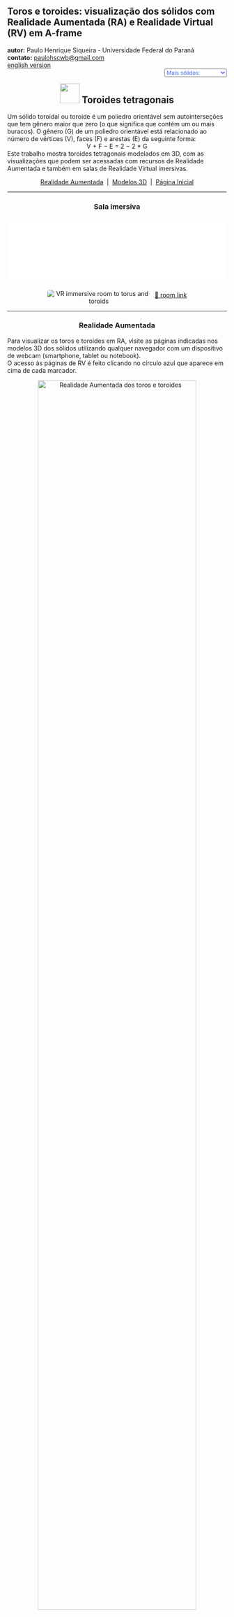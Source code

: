 <link rel="stylesheet" href="../../scripts/style.css">
<meta charset="utf-8">
<link rel="icon" type="image/png" href="../vr/salas/imagens/icone.png">
<h2>Toros e toroides: visualização dos sólidos com Realidade Aumentada (RA) e Realidade Virtual (RV) em A-frame</h2>
<b>autor:</b> Paulo Henrique Siqueira - Universidade Federal do Paraná
<br><b>contato:</b> <a href="#"> paulohscwb@gmail.com </a>
<br><a href="https://paulohscwb.github.io/torus-toroids/tetragonal/">english version</a>
<form style="margin: 0 auto; float:right; text-align:right; width:100%; margin-bottom:15px;">
	<select id="url" onchange="urlHandler(this.value)" style="color:royalblue;">
		<option disabled selected>Mais sólidos:</option>
		<option value="../../basic/pt-br/">Toros e toroides</option>
		<option disabled value="../../tetragonal/pt-br/">Toroides tetragonais</option>
		<!--<option value="../../iris/pt-br/">Toroides de íris</option>
		<option value="../../mobius-cairo/pt-br/">Toroides de Mobius e Cairo</option>
		<option value="../../regular/pt-br/">Toroides regulares</option>
		<option value="../../hexagonal/pt-br/">Toroides hexagonais</option>
		<option value="../../heptagonal/pt-br/">Dodecaedros heptagonais</option>
		<option value="../../regular1/pt-br/">Toroides poligonais regulares 1</option>
		<option value="../../regular2/pt-br/">Toroides poligonais regulares 2</option>
		<option value="../../regular3/pt-br/">Toroides poligonais regulares 3</option>
		<option value="../../rings/pt-br/">Anéis toroides</option>
		<option value="../../regular4/pt-br/">Toroides poligonais regulares 4</option>
		<option value="../../regular5/pt-br/">Toroides poligonais regulares 5</option>-->
	</select>
</form>
<script>
function urlHandler(value) {                               
    window.location.assign(`${value}`);
}
</script>

<p id="p1"></p>
  <h2 align="center"><img src="../vr/salas/imagens/icone.png" style="margin-bottom:-10px" width="45"> Toroides tetragonais</h2>
Um sólido toroidal ou toroide é um poliedro orientável sem autointerseções que tem gênero maior que zero (o que significa que contém um ou mais buracos). O gênero (G) de um poliedro orientável está relacionado ao número de vértices (V), faces (F) e arestas (E) da seguinte forma:
<center>V + F − E = 2 − 2 * G</center>
Este trabalho mostra toroides tetragonais modelados em 3D, com as visualizações que podem ser acessadas com recursos de Realidade Aumentada e também em salas de Realidade Virtual imersivas.
 <p align="center"><a href="#ra">Realidade Aumentada</a><span>&nbsp;&nbsp;|&nbsp;&nbsp;</span><a href="#m3d">Modelos 3D</a><span>&nbsp;&nbsp;|&nbsp;&nbsp;</span><a href="../../pt-br/">Página Inicial</a></p>
<hr>
 <h3 align="center">Sala imersiva</h3>
  <div class="embed-container"><iframe width="100%" src="../sala.htm" title="Sala Imersiva dos toros e toroides" frameborder="0" loading="lazy"></iframe></div>
  <p align="center"><img align="middle" src="../vr/salas/videos/tetragonaltoroids1.gif" style="max-width: 47%; border-radius:5px; margin-right:10px" loading="lazy" alt="VR immersive room to torus and toroids"/><a href="../sala.htm" target="_blank">&#x1f517; room link</a></p> 
  <hr>
  <h3 id="ra" align="center">Realidade Aumentada</h3>
  Para visualizar os toros e toroides em RA, visite as páginas indicadas nos modelos 3D dos sólidos utilizando qualquer navegador com um dispositivo de webcam (smartphone, tablet ou notebook).
<br>O acesso às páginas de RV é feito clicando no círculo azul que aparece em cima de cada marcador.
<p align="center"><img style="border-radius:7px;" alt="Realidade Aumentada dos toros e toroides" src="../ar/example.png" width="85%"></p>
<hr>
<h3 id="m3d" align="center">Modelos 3D</h3>
<!--<iframe width="560" height="315" style="max-width:100%" src="https://www.youtube.com/embed/videoseries?list=PLy0I_lGW8HxXgcL9RxOVEfCA1KDLByHZt" title="YouTube video player" frameborder="0" allow="accelerometer; autoplay; clipboard-write; encrypted-media; gyroscope; picture-in-picture; web-share" allowfullscreen></iframe>-->
<h4>1. Toroide tetragonal triangular regular</h4>
<a href="../vr/Regular3TetragonalToroid.htm" target="_blank" title="modelo 3D" class="fotoA"><img src="../ar/8A.png" class="foto" alt="Toroide tetragonal triangular regular"></a><img src="../ar/8.png" class="qr">
 <br><br><b>faces:</b> 3 retângulos e 6 trapézios isósceles
 <br><b>vértices:</b> 9
 <br><b>arestas:</b> 18
 <br><br><br>
<a href="../ra.html" class="raAR" title="Realidade aumentada" target="_blank"></a>
<hr>
<h4>2. Toroide tetragonal triangular regular</h4>
<a href="../vr/Regular3TetragonalToroid_A.htm" target="_blank" title="modelo 3D" class="fotoA"><img src="../ar/9A.png" class="foto" alt="Toroide tetragonal triangular regular"></a><img src="../ar/9.png" class="qr">
 <br><br><b>faces:</b> 6 retângulos e 12 trapézios isósceles
 <br><b>vértices:</b> 18
 <br><b>arestas:</b> 36
 <br><br><br>
<a href="../ra.html" class="raAR" title="Realidade aumentada" target="_blank"></a>
<hr>
<h4>3. Toroide tetragonal triangular antiprismático regular</h4>
<a href="../vr/RegularAntiprismaticTetragonalToroid.htm" target="_blank" title="modelo 3D" class="fotoA"><img src="../ar/10A.png" class="foto" alt="Toroide tetragonal triangular antiprismático regular"></a><img src="../ar/10.png" class="qr">
 <br><br><b>faces:</b> 12 dardos e 6 pipas
 <br><b>vértices:</b> 18
 <br><b>arestas:</b> 36
 <br><br><br>
<a href="../ra.html" class="raAR" title="Realidade aumentada" target="_blank"></a>
<hr>
<h4>4. Toroide tetragonal triangular cúbico regular</h4>
<a href="../vr/Regular3TetragonalToroid_C.htm" target="_blank" title="modelo 3D" class="fotoA"><img src="../ar/11A.png" class="foto" alt="Toroide tetragonal triangular cúbico regular"></a><img src="../ar/11.png" class="qr">
 <br><br><b>faces:</b> 12 pipas e 6 dardos
 <br><b>vértices:</b> 18
 <br><b>arestas:</b> 36
 <br><br><br>
<a href="../ra.html" class="raAR" title="Realidade aumentada" target="_blank"></a>
<hr>
<h4>5. Toroide tetragonal quadrado regular</h4>
<a href="../vr/Regular4TetragonalToroid.htm" target="_blank" title="modelo 3D" class="fotoA"><img src="../ar/12A.png" class="foto" alt="Toroide tetragonal quadrado regular"></a><img src="../ar/12.png" class="qr">
 <br><br><b>faces:</b> 4 retângulos e 8 trapézios isósceles
 <br><b>vértices:</b> 12
 <br><b>arestas:</b> 24
 <br><br><br>
<a href="../ra.html" class="raAR" title="Realidade aumentada" target="_blank"></a>
<hr>
<h4>6. Toroide trapezoedro antiprisma quadrado</h4>
<a href="../vr/TetragonalAntiprismTrapezohedronToroid.htm" target="_blank" title="modelo 3D" class="fotoA"><img src="../ar/13A.png" class="foto" alt="Toroide trapezoedro antiprisma quadrado"></a><img src="../ar/13.png" class="qr">
 <br><br><b>faces:</b> 8 triângulos equiláteros e 8 pentágonos simétricos
 <br><b>vértices:</b> 16
 <br><b>arestas:</b> 32
 <br><br><br>
<a href="../ra.html" class="raAR" title="Realidade aumentada" target="_blank"></a>
<hr>
<h4>7. Toroide antiprisma trapezoedro quadrado</h4>
<a href="../vr/TetragonalTrapezohedronAntiprismToroid.htm" target="_blank" title="modelo 3D" class="fotoA"><img src="../ar/14A.png" class="foto" alt="Toroide antiprisma trapezoedro quadrado"></a><img src="../ar/14.png" class="qr">
 <br><br><b>faces:</b> 8 triângulos equiláteros e 8 pentágonos simétricos
 <br><b>vértices:</b> 16
 <br><b>arestas:</b> 32
 <br><br><br>
<a href="../ra.html" class="raAR" title="Realidade aumentada" target="_blank"></a>
<hr>
<p class="topop"><a href="#p1" class="topo">voltar ao topo</a></p>
<h4>8. Toroide trapezoedro quadrado</h4>
<a href="../vr/TetragonalTrapezohedronToroid.htm" target="_blank" title="modelo 3D" class="fotoA"><img src="../ar/15A.png" class="foto" alt="Toroide trapezoedro quadrado"></a><img src="../ar/15.png" class="qr">
 <br><br><b>faces:</b> 16 pentágonos simétricos
 <br><b>vértices:</b> 24
 <br><b>arestas:</b> 40
 <br><br><br>
<a href="../ra.html" class="raAR" title="Realidade aumentada" target="_blank"></a>
<hr>
<h4>9. Toroide tetragonal pentagonal regular</h4>
<a href="../vr/Regular5TetragonalToroid.htm" target="_blank" title="modelo 3D" class="fotoA"><img src="../ar/16A.png" class="foto" alt="Toroide tetragonal pentagonal regular"></a><img src="../ar/16.png" class="qr">
 <br><br><b>faces:</b> 5 retângulos e 10 trapézios isósceles
 <br><b>vértices:</b> 15
 <br><b>arestas:</b> 30
 <br><br><br>
<a href="../ra.html" class="raAR" title="Realidade aumentada" target="_blank"></a>
<hr>
<h4>10. Toroide tetragonal hexagonal regular</h4>
<a href="../vr/Regular6TetragonalToroid.htm" target="_blank" title="modelo 3D" class="fotoA"><img src="../ar/17A.png" class="foto" alt="Toroide tetragonal hexagonal regular"></a><img src="../ar/17.png" class="qr">
 <br><br><b>faces:</b> 6 retângulos e 12 trapézios isósceles
 <br><b>vértices:</b> 18
 <br><b>arestas:</b> 36
 <br><br><br>
<a href="../ra.html" class="raAR" title="Realidade aumentada" target="_blank"></a>
<hr>
<h4>11. Toroide tetragonal heptagonal regular</h4>
<a href="../vr/Regular7TetragonalToroid.htm" target="_blank" title="modelo 3D" class="fotoA"><img src="../ar/18A.png" class="foto" alt="Toroide tetragonal heptagonal regular"></a><img src="../ar/18.png" class="qr">
 <br><br><b>faces:</b> 7 retângulos e 14 trapézios isósceles
 <br><b>vértices:</b> 21
 <br><b>arestas:</b> 42
 <br><br><br>
<a href="../ra.html" class="raAR" title="Realidade aumentada" target="_blank"></a>
<hr>
<h4>12. Toroide tetragonal octogonal regular</h4>
<a href="../vr/Regular8TetragonalToroid.htm" target="_blank" title="modelo 3D" class="fotoA"><img src="../ar/19A.png" class="foto" alt="Toroide tetragonal octogonal regular"></a><img src="../ar/19.png" class="qr">
 <br><br><b>faces:</b> 8 retângulos e 16 trapézios isósceles
 <br><b>vértices:</b> 24
 <br><b>arestas:</b> 48
 <br><br><br>
<a href="../ra.html" class="raAR" title="Realidade aumentada" target="_blank"></a>
<hr>
<h4>13. Toroide tetragonal eneagonal regular</h4>
<a href="../vr/Regular9TetragonalToroid.htm" target="_blank" title="modelo 3D" class="fotoA"><img src="../ar/20A.png" class="foto" alt="Toroide tetragonal eneagonal regular"></a><img src="../ar/20.png" class="qr">
 <br><br><b>faces:</b> 9 retângulos e 18 trapézios isósceles
 <br><b>vértices:</b> 27
 <br><b>arestas:</b> 54
 <br><br><br>
<a href="../ra.html" class="raAR" title="Realidade aumentada" target="_blank"></a>
<hr>
<h4>14. Toroide tetragonal decagonal regular</h4>
<a href="../vr/Regular10TetragonalToroid.htm" target="_blank" title="modelo 3D" class="fotoA"><img src="../ar/21A.png" class="foto" alt="Toroide tetragonal decagonal regular"></a><img src="../ar/21.png" class="qr">
 <br><br><b>faces:</b> 10 retângulos e 20 trapézios isósceles
 <br><b>vértices:</b> 30
 <br><b>arestas:</b> 60
 <br><br><br>
<a href="../ra.html" class="raAR" title="Realidade aumentada" target="_blank"></a>
<p class="topop"><a href="#p1" class="topo">voltar ao topo</a></p>
<hr>

<br><a rel="license" href="http://creativecommons.org/licenses/by-nc-nd/4.0/"><img alt="Licença Creative Commons" style="border-width:0" src="https://i.creativecommons.org/l/by-nc-nd/4.0/88x31.png" loading="lazy"/></a><br /><span xmlns:dct="http://purl.org/dc/terms/" property="dct:title">Tetragonal toroids: visualization of solids with Augmented Reality and Virtual Reality</span> de <a xmlns:cc="http://creativecommons.org/ns#" href="https://paulohscwb.github.io/torus-toroids/basic/pt-br/" property="cc:attributionName" rel="cc:attributionURL">Paulo Henrique Siqueira</a> está licenciado com uma Licença <a rel="license" href="http://creativecommons.org/licenses/by-nc-nd/4.0/">Creative Commons Atribuição-NãoComercial-SemDerivações 4.0 Internacional</a>.

<h4>Como citar este trabalho:</h4> 
<p>Siqueira, P.H., "Tetragonal toroids: visualization of solids with Augmented Reality and Virtual Reality". Disponível em: <https://paulohscwb.github.io/torus-toroids/basic/pt-br/>, Fevereiro de 2025.</p>
<!--<a target="_blank" href="https://doi.org/10.5281/zenodo.14502405"><img src="https://zenodo.org/badge/DOI/10.5281/zenodo.14502405.svg" alt="DOI"></a>-->
<br><br><b>Referências:</b>
<br>Weisstein, Eric W. "Torus" From MathWorld-A Wolfram Web Resource. <a href="https://mathworld.wolfram.com/Torus.html" target="_blank">https://mathworld.wolfram.com/Torus.html</a>
<br>Weisstein, Eric W. "Toroid" From MathWorld-A Wolfram Web Resource. <a href="https://mathworld.wolfram.com/Toroid.html" target="_blank">https://mathworld.wolfram.com/Toroid.html</a>
<br>McCooey, D. I. "Visual Polyhedra". <a href="http://dmccooey.com/polyhedra/" target="_blank">http://dmccooey.com/polyhedra/</a>
